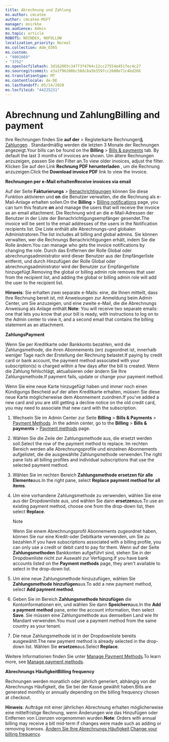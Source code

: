 ```yaml
---
title: Abrechnung und Zahlung
ms.author: cmcatee
author: cmcatee-MSFT
manager: mnirkhe
ms.audience: Admin
ms.topic: article
ROBOTS: NOINDEX, NOFOLLOW
localization_priority: Normal
ms.collection: Adm_O365
ms.custom:
- "9001669"
- "3752"
ms.openlocfilehash: 3d162003c34773f4764c12cc27554e451fec4c27
ms.sourcegitcommit: e3a1f96200bc58dc8a5b3597cc2600e71c4bd266
ms.translationtype: MT
ms.contentlocale: de-DE
ms.lasthandoff: 05/14/2020
ms.locfileid: "44225231"
---
```

# <a name="billing-and-payment"></a><span data-ttu-id="f2493-102">Abrechnung und Zahlung</span><span class="sxs-lookup"><span data-stu-id="f2493-102">Billing and payment</span></span>

<span data-ttu-id="f2493-103">Ihre Rechnungen finden Sie **auf der**  >  Registerkarte Rechnungen[& Zahlungen](https://go.microsoft.com/fwlink/p/?linkid=848039) .  Standardmäßig werden die letzten 3 Monate der Rechnungen angezeigt.</span><span class="sxs-lookup"><span data-stu-id="f2493-103">Your bills can be found on the **Billing** > [Bills & payments](https://go.microsoft.com/fwlink/p/?linkid=848039) tab.  By default the last 3 months of invoices are shown.</span></span>  <span data-ttu-id="f2493-104">Um ältere Rechnungen anzuzeigen, passen Sie den Filter an.</span><span class="sxs-lookup"><span data-stu-id="f2493-104">To view older invoices, adjust the filter.</span></span>  <span data-ttu-id="f2493-105">Klicken Sie auf den Link **Rechnung PDF herunterladen** , um die Rechnung anzuzeigen.</span><span class="sxs-lookup"><span data-stu-id="f2493-105">Click the **Download invoice PDF** link to view the invoice.</span></span>

<span data-ttu-id="f2493-106">**Rechnungen per e-Mail erhalten**</span><span class="sxs-lookup"><span data-stu-id="f2493-106">**Receive invoices via email**</span></span>

<span data-ttu-id="f2493-107">Auf der Seite **Fakturierungs**  >  [Benachrichtigungen](https://go.microsoft.com/fwlink/p/?linkid=853212) können Sie diese Funktion aktivieren und **on** die Benutzer verwalten, die die Rechnung als e-Mail-Anlage erhalten sollen.</span><span class="sxs-lookup"><span data-stu-id="f2493-107">On the **Billing** > [Billing notifications](https://go.microsoft.com/fwlink/p/?linkid=853212) page, you can turn this feature **on** and manage the users that will receive the invoice as an email attachment.</span></span> <span data-ttu-id="f2493-108">Die Rechnung wird an die e-Mail-Adressen der Benutzer in der Liste der Benachrichtigungsempfänger gesendet.</span><span class="sxs-lookup"><span data-stu-id="f2493-108">The invoice will be sent to the email addresses of the users in the Notification recipients list.</span></span> <span data-ttu-id="f2493-109">Die Liste enthält alle Abrechnungs-und globalen Administratoren.</span><span class="sxs-lookup"><span data-stu-id="f2493-109">The list includes all billing and global admins.</span></span>  <span data-ttu-id="f2493-110">Sie können verwalten, wer die Rechnungs Benachrichtigungen erhält, indem Sie die Rolle ändern.</span><span class="sxs-lookup"><span data-stu-id="f2493-110">You can manage who gets the invoice notifications by changing the role.</span></span>  <span data-ttu-id="f2493-111">Durch das Entfernen der Rolle Global oder abrechnungsadministrator wird dieser Benutzer aus der Empfängerliste entfernt, und durch Hinzufügen der Rolle Global oder abrechnungsadministrator wird der Benutzer zur Empfängerliste hinzugefügt.</span><span class="sxs-lookup"><span data-stu-id="f2493-111">Removing the global or billing admin role removes that user from the recipient list, and adding the global or billing admin role will add the user to the recipient list.</span></span>

<span data-ttu-id="f2493-112">**Hinweis**: Sie erhalten zwei separate e-Mails: eine, die Ihnen mitteilt, dass Ihre Rechnung bereit ist, mit Anweisungen zur Anmeldung beim Admin Center, um Sie anzuzeigen, und eine zweite e-Mail, die die Abrechnungs Anweisung als Anlage enthält.</span><span class="sxs-lookup"><span data-stu-id="f2493-112">**Note**: You will receive two separate emails: one that lets you know that your bill is ready, with instructions to log on to the Admin center to view it, and a second email that contains the billing statement as an attachment.</span></span>

<span data-ttu-id="f2493-113">**Zahlungs**</span><span class="sxs-lookup"><span data-stu-id="f2493-113">**Payment**</span></span>

<span data-ttu-id="f2493-114">Wenn Sie per Kreditkarte oder Bankkonto bezahlen, wird die Zahlungsmethode, die ihren Abonnements (en) zugeordnet ist, innerhalb weniger Tage nach der Erstellung der Rechnung belastet.</span><span class="sxs-lookup"><span data-stu-id="f2493-114">If paying by credit card or bank account, the payment method associated with your subscription(s) is charged within a few days after the bill is created.</span></span> <span data-ttu-id="f2493-115">Wenn die Zahlung fehlschlägt, aktualisieren oder ändern Sie Ihre Zahlungsmethode.</span><span class="sxs-lookup"><span data-stu-id="f2493-115">If payment fails, update or change your payment method.</span></span>

<span data-ttu-id="f2493-116">Wenn Sie eine neue Karte hinzugefügt haben und immer noch einen Kündigungs Bescheid auf der alten Kreditkarte erhalten, müssen Sie diese neue Karte möglicherweise dem Abonnement zuordnen.</span><span class="sxs-lookup"><span data-stu-id="f2493-116">If you've added a new card and you are still getting a decline notice on the old credit card, you may need to associate that new card with the subscription.</span></span>

1. <span data-ttu-id="f2493-117">Wechseln Sie im Admin Center zur Seite **Billing**  >  **Bills & Payments**  >  [Payment Methods](https://go.microsoft.com/fwlink/p/?linkid=2018806) .</span><span class="sxs-lookup"><span data-stu-id="f2493-117">In the admin center, go to the **Billing** > **Bills & payments** > [Payment methods](https://go.microsoft.com/fwlink/p/?linkid=2018806) page.</span></span>

2. <span data-ttu-id="f2493-118">Wählen Sie die Zeile der Zahlungsmethode aus, die ersetzt werden soll.</span><span class="sxs-lookup"><span data-stu-id="f2493-118">Select the row of the payment method to replace.</span></span> <span data-ttu-id="f2493-119">Im rechten Bereich werden alle Abrechnungsprofile und einzelnen Abonnements aufgelistet, die die ausgewählte Zahlungsmethode verwenden.</span><span class="sxs-lookup"><span data-stu-id="f2493-119">The right pane lists all billing profiles and individual subscriptions that use the selected payment method.</span></span>

3. <span data-ttu-id="f2493-120">Wählen Sie im rechten Bereich **Zahlungsmethode ersetzen für alle Elemente**aus.</span><span class="sxs-lookup"><span data-stu-id="f2493-120">In the right pane, select **Replace payment method for all items**.</span></span>

4. <span data-ttu-id="f2493-121">Um eine vorhandene Zahlungsmethode zu verwenden, wählen Sie eine aus der Dropdownliste aus, und wählen Sie dann **ersetzen**aus.</span><span class="sxs-lookup"><span data-stu-id="f2493-121">To use an existing payment method, choose one from the drop-down list, then select **Replace**.</span></span>

    > [!NOTE]
    > <span data-ttu-id="f2493-122">Wenn Sie einem Abrechnungsprofil Abonnements zugeordnet haben, können Sie nur eine Kredit-oder Debitkarte verwenden, um Sie zu bezahlen.</span><span class="sxs-lookup"><span data-stu-id="f2493-122">If you have subscriptions associated with a billing profile, you can only use a credit or debit card to pay for them.</span></span> <span data-ttu-id="f2493-123">Wenn auf der Seite **Zahlungsmethoden** Bankkonten aufgeführt sind, stehen Sie in der Dropdownliste nicht zur Auswahl zur Verfügung.</span><span class="sxs-lookup"><span data-stu-id="f2493-123">If you have bank accounts listed on the **Payment methods** page, they aren't available to select in the drop-down list.</span></span>

5. <span data-ttu-id="f2493-124">Um eine neue Zahlungsmethode hinzuzufügen, wählen Sie **Zahlungsmethode hinzufügen**aus.</span><span class="sxs-lookup"><span data-stu-id="f2493-124">To add a new payment method, select **Add payment method**.</span></span>

6. <span data-ttu-id="f2493-125">Geben Sie im Bereich **Zahlungsmethode hinzufügen** die Kontoinformationen ein, und wählen Sie dann **Speichern**aus.</span><span class="sxs-lookup"><span data-stu-id="f2493-125">In the **Add a payment method** pane, enter the account information, then select **Save**.</span></span> <span data-ttu-id="f2493-126">Sie müssen eine Zahlungsmethode aus demselben Land wie Ihr Mandant verwenden.</span><span class="sxs-lookup"><span data-stu-id="f2493-126">You must use a payment method from the same country as your tenant.</span></span>

7. <span data-ttu-id="f2493-127">Die neue Zahlungsmethode ist in der Dropdownliste bereits ausgewählt.</span><span class="sxs-lookup"><span data-stu-id="f2493-127">The new payment method is already selected in the drop-down list.</span></span> <span data-ttu-id="f2493-128">Wählen Sie **ersetzen**aus.</span><span class="sxs-lookup"><span data-stu-id="f2493-128">Select **Replace**.</span></span>

<span data-ttu-id="f2493-129">Weitere Informationen finden Sie unter [Manage Payment Methods](https://docs.microsoft.com/microsoft-365/commerce/billing-and-payments/manage-payment-methods).</span><span class="sxs-lookup"><span data-stu-id="f2493-129">To learn more, see [Manage payment methods](https://docs.microsoft.com/microsoft-365/commerce/billing-and-payments/manage-payment-methods).</span></span>

<span data-ttu-id="f2493-130">**Abrechnungs Häufigkeit**</span><span class="sxs-lookup"><span data-stu-id="f2493-130">**Billing frequency**</span></span>

<span data-ttu-id="f2493-131">Rechnungen werden monatlich oder jährlich generiert, abhängig von der Abrechnungs Häufigkeit, die Sie bei der Kasse gewählt haben.</span><span class="sxs-lookup"><span data-stu-id="f2493-131">Bills are generated monthly or annually depending on the billing frequency chosen at checkout.</span></span>  

<span data-ttu-id="f2493-132">**Hinweis**: Aufträge mit einer jährlichen Abrechnung erhalten möglicherweise eine mittelfristige Rechnung, wenn Änderungen wie das Hinzufügen oder Entfernen von Lizenzen vorgenommen wurden.</span><span class="sxs-lookup"><span data-stu-id="f2493-132">**Note**: Orders with annual billing may receive a bill mid-term if changes were made such as adding or removing licenses.</span></span> <span data-ttu-id="f2493-133">[Ändern Sie Ihre Abrechnungs Häufigkeit](https://docs.microsoft.com/microsoft-365/commerce/billing-and-payments/change-payment-frequency).</span><span class="sxs-lookup"><span data-stu-id="f2493-133">[Change your billing frequency](https://docs.microsoft.com/microsoft-365/commerce/billing-and-payments/change-payment-frequency).</span></span>
